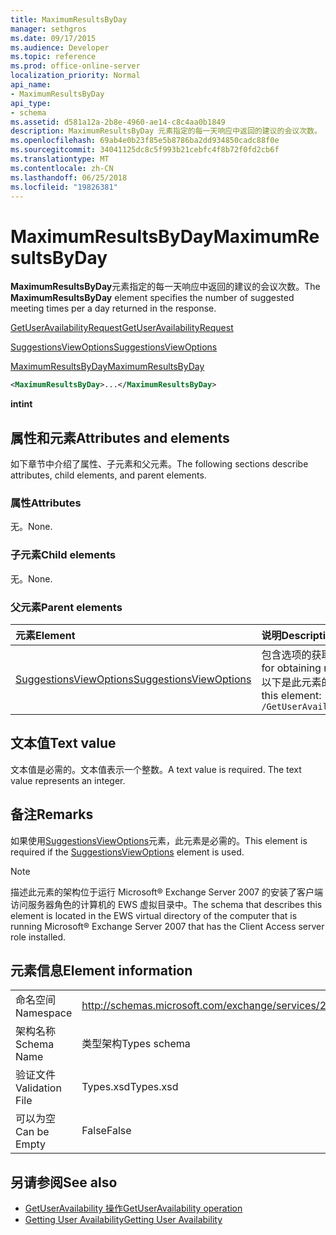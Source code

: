 ```yaml
---
title: MaximumResultsByDay
manager: sethgros
ms.date: 09/17/2015
ms.audience: Developer
ms.topic: reference
ms.prod: office-online-server
localization_priority: Normal
api_name:
- MaximumResultsByDay
api_type:
- schema
ms.assetid: d581a12a-2b8e-4960-ae14-c8c4aa0b1849
description: MaximumResultsByDay 元素指定的每一天响应中返回的建议的会议次数。
ms.openlocfilehash: 69ab4e0b23f85e5b8786ba2dd934850cadc88f0e
ms.sourcegitcommit: 34041125dc8c5f993b21cebfc4f8b72f0fd2cb6f
ms.translationtype: MT
ms.contentlocale: zh-CN
ms.lasthandoff: 06/25/2018
ms.locfileid: "19826381"
---
```

# <a name="maximumresultsbyday"></a><span data-ttu-id="2540b-103">MaximumResultsByDay</span><span class="sxs-lookup"><span data-stu-id="2540b-103">MaximumResultsByDay</span></span>

<span data-ttu-id="2540b-104">**MaximumResultsByDay**元素指定的每一天响应中返回的建议的会议次数。</span><span class="sxs-lookup"><span data-stu-id="2540b-104">The **MaximumResultsByDay** element specifies the number of suggested meeting times per a day returned in the response.</span></span> 
  
[<span data-ttu-id="2540b-105">GetUserAvailabilityRequest</span><span class="sxs-lookup"><span data-stu-id="2540b-105">GetUserAvailabilityRequest</span></span>](getuseravailabilityrequest.md)
  
[<span data-ttu-id="2540b-106">SuggestionsViewOptions</span><span class="sxs-lookup"><span data-stu-id="2540b-106">SuggestionsViewOptions</span></span>](suggestionsviewoptions.md)
  
[<span data-ttu-id="2540b-107">MaximumResultsByDay</span><span class="sxs-lookup"><span data-stu-id="2540b-107">MaximumResultsByDay</span></span>](maximumresultsbyday.md)
  
```xml
<MaximumResultsByDay>...</MaximumResultsByDay>
```

<span data-ttu-id="2540b-108">**int**</span><span class="sxs-lookup"><span data-stu-id="2540b-108">**int**</span></span>

## <a name="attributes-and-elements"></a><span data-ttu-id="2540b-109">属性和元素</span><span class="sxs-lookup"><span data-stu-id="2540b-109">Attributes and elements</span></span>

<span data-ttu-id="2540b-110">如下章节中介绍了属性、子元素和父元素。</span><span class="sxs-lookup"><span data-stu-id="2540b-110">The following sections describe attributes, child elements, and parent elements.</span></span>
  
### <a name="attributes"></a><span data-ttu-id="2540b-111">属性</span><span class="sxs-lookup"><span data-stu-id="2540b-111">Attributes</span></span>

<span data-ttu-id="2540b-112">无。</span><span class="sxs-lookup"><span data-stu-id="2540b-112">None.</span></span>
  
### <a name="child-elements"></a><span data-ttu-id="2540b-113">子元素</span><span class="sxs-lookup"><span data-stu-id="2540b-113">Child elements</span></span>

<span data-ttu-id="2540b-114">无。</span><span class="sxs-lookup"><span data-stu-id="2540b-114">None.</span></span>
  
### <a name="parent-elements"></a><span data-ttu-id="2540b-115">父元素</span><span class="sxs-lookup"><span data-stu-id="2540b-115">Parent elements</span></span>

|<span data-ttu-id="2540b-116">**元素**</span><span class="sxs-lookup"><span data-stu-id="2540b-116">**Element**</span></span>|<span data-ttu-id="2540b-117">**说明**</span><span class="sxs-lookup"><span data-stu-id="2540b-117">**Description**</span></span>|
|:-----|:-----|
|[<span data-ttu-id="2540b-118">SuggestionsViewOptions</span><span class="sxs-lookup"><span data-stu-id="2540b-118">SuggestionsViewOptions</span></span>](suggestionsviewoptions.md) <br/> |<span data-ttu-id="2540b-119">包含选项的获取会议建议信息。</span><span class="sxs-lookup"><span data-stu-id="2540b-119">Contains the options for obtaining meeting suggestion information.</span></span>  <br/> <span data-ttu-id="2540b-120">以下是此元素的 XPath:</span><span class="sxs-lookup"><span data-stu-id="2540b-120">The following is the XPath to this element:</span></span>  <br/>  `/GetUserAvailabilityRequest/SuggestionViewOptions` <br/> |
   
## <a name="text-value"></a><span data-ttu-id="2540b-121">文本值</span><span class="sxs-lookup"><span data-stu-id="2540b-121">Text value</span></span>

<span data-ttu-id="2540b-p101">文本值是必需的。文本值表示一个整数。</span><span class="sxs-lookup"><span data-stu-id="2540b-p101">A text value is required. The text value represents an integer.</span></span>
  
## <a name="remarks"></a><span data-ttu-id="2540b-124">备注</span><span class="sxs-lookup"><span data-stu-id="2540b-124">Remarks</span></span>

<span data-ttu-id="2540b-125">如果使用[SuggestionsViewOptions](suggestionsviewoptions.md)元素，此元素是必需的。</span><span class="sxs-lookup"><span data-stu-id="2540b-125">This element is required if the [SuggestionsViewOptions](suggestionsviewoptions.md) element is used.</span></span> 
  
> [!NOTE]
> <span data-ttu-id="2540b-126">描述此元素的架构位于运行 Microsoft® Exchange Server 2007 的安装了客户端访问服务器角色的计算机的 EWS 虚拟目录中。</span><span class="sxs-lookup"><span data-stu-id="2540b-126">The schema that describes this element is located in the EWS virtual directory of the computer that is running Microsoft® Exchange Server 2007 that has the Client Access server role installed.</span></span> 
  
## <a name="element-information"></a><span data-ttu-id="2540b-127">元素信息</span><span class="sxs-lookup"><span data-stu-id="2540b-127">Element information</span></span>

|||
|:-----|:-----|
|<span data-ttu-id="2540b-128">命名空间</span><span class="sxs-lookup"><span data-stu-id="2540b-128">Namespace</span></span>  <br/> |http://schemas.microsoft.com/exchange/services/2006/types  <br/> |
|<span data-ttu-id="2540b-129">架构名称</span><span class="sxs-lookup"><span data-stu-id="2540b-129">Schema Name</span></span>  <br/> |<span data-ttu-id="2540b-130">类型架构</span><span class="sxs-lookup"><span data-stu-id="2540b-130">Types schema</span></span>  <br/> |
|<span data-ttu-id="2540b-131">验证文件</span><span class="sxs-lookup"><span data-stu-id="2540b-131">Validation File</span></span>  <br/> |<span data-ttu-id="2540b-132">Types.xsd</span><span class="sxs-lookup"><span data-stu-id="2540b-132">Types.xsd</span></span>  <br/> |
|<span data-ttu-id="2540b-133">可以为空</span><span class="sxs-lookup"><span data-stu-id="2540b-133">Can be Empty</span></span>  <br/> |<span data-ttu-id="2540b-134">False</span><span class="sxs-lookup"><span data-stu-id="2540b-134">False</span></span>  <br/> |
   
## <a name="see-also"></a><span data-ttu-id="2540b-135">另请参阅</span><span class="sxs-lookup"><span data-stu-id="2540b-135">See also</span></span>

- [<span data-ttu-id="2540b-136">GetUserAvailability 操作</span><span class="sxs-lookup"><span data-stu-id="2540b-136">GetUserAvailability operation</span></span>](getuseravailability-operation.md)
- [<span data-ttu-id="2540b-137">Getting User Availability</span><span class="sxs-lookup"><span data-stu-id="2540b-137">Getting User Availability</span></span>](http://msdn.microsoft.com/library/d4133fcb-9b0f-4e6b-aadf-a389da83516a%28Office.15%29.aspx)

